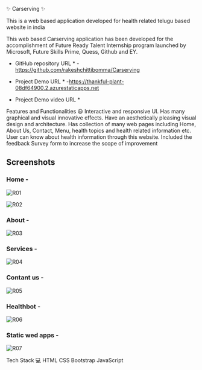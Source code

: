 ✨ Carserving ✨

This is a web based application developed for health related telugu based website in india

This web based Carserving application has been developed for the accomplishment of Future Ready Talent Internship program launched by Microsoft, Future Skills Prime, Quess, Github and EY.

* GitHub repository URL * - https://github.com/rakeshchittibomma/Carserving

* Project Demo URL * -https://thankful-plant-08df64900.2.azurestaticapps.net

* Project Demo video URL *

Features and Functionalities 😃
Interactive and responsive UI.
Has many graphical and visual innovative effects.
Have an aesthetically pleasing visual design and architecture.
Has collection of many web pages including Home, About Us, Contact, Menu, health topics and health related information etc.
User can know about health information through this website.
Included the feedback Survey form to increase the scope of improvement


## Screenshots

### Home -
![R01](https://user-images.githubusercontent.com/117899835/214002188-719f2351-bbf7-4d78-b672-ae58c90c1042.png)

![R02](https://user-images.githubusercontent.com/117899835/214002223-a32ffd7a-f396-4ff8-af05-648b675a2150.png)


### About -
![R03](https://user-images.githubusercontent.com/117899835/214002308-b5a007e2-2786-4f41-bda8-bbbe5da42b3f.png)


### Services -
![R04](https://user-images.githubusercontent.com/117899835/214002372-2ba79c8a-a489-4202-85f7-5f5c0bc7d837.png)


### Contant us -
![R05](https://user-images.githubusercontent.com/117899835/214002420-478bf04a-0f0a-414f-b6a8-c12fc96f1703.png)


### Healthbot -
![R06](https://user-images.githubusercontent.com/117899835/214002457-30a8e759-2029-4381-9ec7-54fc57b97089.png)


### Static wed apps -
![R07](https://user-images.githubusercontent.com/117899835/214002500-e2751d40-cbde-46dd-90ea-ff0853cddf5b.png)


Tech Stack 💻
HTML
CSS
Bootstrap
JavaScript
